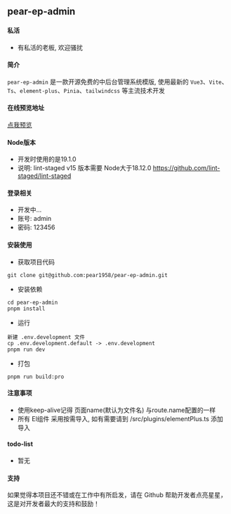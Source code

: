 ## pear-ep-admin

#### 私活

- 有私活的老板, 欢迎骚扰

#### 简介

`pear-ep-admin` 是一款开源免费的中后台管理系统模版, 使用最新的 `Vue3`、`Vite`、`Ts`、`element-plus`、`Pinia`、`tailwindcss` 等主流技术开发

#### 在线预览地址

[点我预览](https://pear1958.github.io/pear-ep-admin)

#### Node版本

- 开发时使用的是19.1.0
- 说明: lint-staged v15 版本需要 Node大于18.12.0 https://github.com/lint-staged/lint-staged

#### 登录相关

- 开发中...
- 账号: admin
- 密码: 123456

<!-- #### 项目截图

- 正在开发中...
<p align="center">
  <img alt="pear-ep-admin" width="100%" src="https://github.com/pear-ep-admin/blob/master/src/assets/readme/admin-1.png">
  <img alt="pear-ep-admin" width="100%" src="https://github.com/pear-ep-admin/blob/master/src/assets/readme/admin-2.png">
  <img alt="pear-ep-admin" width="100%" src="https://github.com/pear-ep-admin/blob/master/src/assets/readme/admin-3.png">
  <img alt="pear-ep-admin" width="100%" src="https://github.com/pear-ep-admin/blob/master/src/assets/readme/admin-4.png">
  <img alt="pear-ep-admin" width="100%" src="https://github.com/pear-ep-admin/blob/master/src/assets/readme/admin-5.png">
</p> -->

#### 安装使用

- 获取项目代码

```
git clone git@github.com:pear1958/pear-ep-admin.git
```

- 安装依赖

```
cd pear-ep-admin
pnpm install
```

- 运行

```
新建 .env.development 文件
cp .env.development.default -> .env.development
pnpm run dev
```

- 打包

```
pnpm run build:pro
```

#### 注意事项

- 使用keep-alive记得 页面name(默认为文件名) 与route.name配置的一样
- 所有 El组件 采用按需导入, 如有需要请到 /src/plugins/elementPlus.ts 添加导入

#### todo-list

- 暂无

#### 支持

如果觉得本项目还不错或在工作中有所启发，请在 Github 帮助开发者点亮星星，这是对开发者最大的支持和鼓励！
